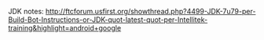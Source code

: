 JDK notes: http://ftcforum.usfirst.org/showthread.php?4499-JDK-7u79-per-Build-Bot-Instructions-or-JDK-quot-latest-quot-per-Intellitek-training&highlight=android+google
